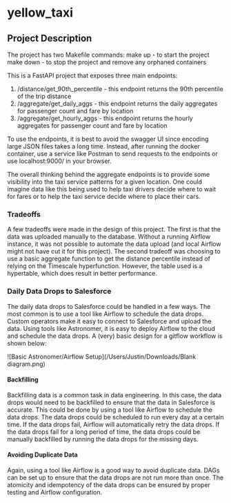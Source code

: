 # yellow_taxi

## Project Description

The project has two Makefile commands:
make up - to start the project
make down - to stop the project and remove any orphaned containers

This is a FastAPI project that exposes three main endpoints:
1. /distance/get_90th_percentile - this endpoint returns the 90th percentile of the trip distance
2. /aggregate/get_daily_aggs - this endpoint returns the daily aggregates for passenger count and fare by location
3. /aggregate/get_hourly_aggs - this endpoint returns the hourly aggregates for passenger count and fare by location

To use the endpoints, it is best to avoid the swagger UI since encoding large JSON files takes a long time.
Instead, after running the docker container, use a service like Postman to send requests to the endpoints or
use localhost:9000/<endpoint> in your browser.

The overall thinking behind the aggregate endpoints is to provide some visibility into the taxi service patterns
for a given location. One could imagine data like this being used to help taxi drivers decide where to wait for
fares or to help the taxi service decide where to place their cars.

### Tradeoffs
A few tradeoffs were made in the design of this project. The first is that the data was uploaded manually to the
database. Without a running Airflow instance, it was not possible to automate the data upload (and local Airflow might
not have cut it for this project). The second tradeoff was choosing to use a basic aggregate function to get the
distance percentile instead of relying on the Timescale hyperfunction. However, the table used is a hypertable, which
does result in better performance.


### Daily Data Drops to Salesforce
The daily data drops to Salesforce could be handled in a few ways. The most common is to use a tool like Airflow to
schedule the data drops. Custom operators make it easy to connect to Salesforce and upload the data. Using tools like
Astronomer, it is easy to deploy Airflow to the cloud and schedule the data drops. A (very) basic design for a gitflow
workflow is shown below:

![Basic Astronomer/Airflow Setup](/Users/Justin/Downloads/Blank diagram.png)

#### Backfilling
Backfilling data is a common task in data engineering. In this case, the data drops would need to be backfilled to
ensure that the data in Salesforce is accurate. This could be done by using a tool like Airflow to schedule the data
drops. The data drops could be scheduled to run every day at a certain time. If the data drops fail, Airflow will
automatically retry the data drops. If the data drops fail for a long period of time, the data drops could be manually
backfilled by running the data drops for the missing days.


#### Avoiding Duplicate Data
Again, using a tool like Airflow is a good way to avoid duplicate data. DAGs can be set up to ensure that the data
drops are not run more than once. The atomicity and idempotency of the data drops can be ensured by proper testing and
Airflow configuration.
